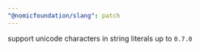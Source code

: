 ```yaml
---
"@nomicfoundation/slang": patch
---
```


support unicode characters in string literals up to `0.7.0`
